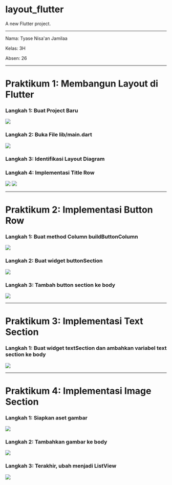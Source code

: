 # **layout_flutter**

A new Flutter project.

---

Nama: Tyase Nisa'an Jamilaa

Kelas: 3H

Absen: 26

---

# Praktikum 1: Membangun Layout di Flutter

### **Langkah 1: Buat Project Baru**

<img src = 'gambar/p1_gambar0.jpg'>

### **Langkah 2: Buka File lib/main.dart**

<img src = 'gambar/p1_gambar1.jpg'>

### **Langkah 3: Identifikasi Layout Diagram**

### **Langkah 4: Implementasi Title Row**

<img src = 'gambar/p1_gambar2.jpg'>

<img src = 'gambar/p1_gambar3.jpg'>

---

# Praktikum 2: Implementasi Button Row

### **Langkah 1: Buat method Column buildButtonColumn**

<img src = 'gambar/p2_gambar1.jpg'>

### **Langkah 2: Buat widget buttonSection**

<img src = 'gambar/p2_gambar2.jpg'>

### **Langkah 3: Tambah button section ke body**

<img src = 'gambar/p2_gambar3.jpg'>

---

# Praktikum 3: Implementasi Text Section

### **Langkah 1: Buat widget textSection dan ambahkan variabel text section ke body**

<img src = 'gambar/p3_gambar1.jpg'>

---

# Praktikum 4: Implementasi Image Section

### **Langkah 1: Siapkan aset gambar**

<img src = 'gambar/p4_gambar1.jpg'>

### **Langkah 2: Tambahkan gambar ke body**

<img src = 'gambar/p4_gambar2.jpg'>

### **Langkah 3: Terakhir, ubah menjadi ListView**

<img src = 'gambar/p4_gambar3.jpg'>
